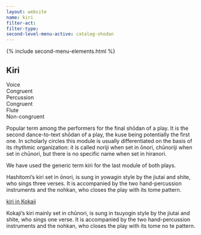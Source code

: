 ```yaml
---
layout: website
name: kiri 
filter-act: 
filter-type: 
second-level-menu-active: catalog-shodan
---
```


{% include second-menu-elements.html %}

<main class="page-content">
  <div class="text-container">
    <h2>Kiri</h2>
    <div class="introductory-table">
      <div class="introductory-table__element">
        <div class="introductory-table__term">Voice</div>
        <div class="introductory-table__definition">Congruent</div>
      </div>
      <div class="introductory-table__element">
        <div class="introductory-table__term">Percussion</div>
        <div class="introductory-table__definition">Congruent</div>
      </div>
      <div class="introductory-table__element">
        <div class="introductory-table__term">Flute</div>
        <div class="introductory-table__definition">Non-congruent</div>
      </div>
    </div> 
    <p>Popular term among the performers for the final shōdan of a play. It is the second dance-to-text shōdan of a play, the kuse being potentially the first one. In scholarly circles this module is usually differentiated on the basis of its rhythmic organization: it is called noriji when set in ōnori, chūnoriji when set in chūnori, but there is no specific name when set in hiranori.</p>
    <p>We have used the generic term kiri for the last module of both plays.</p> 
  </div>

  <div class="tabs-container">
    <div class="tabs-container__links">
      <div class="wrapper">
        <div id="tabs"></div>
      </div>
    </div>
    <div class="tabs-container__content">
      <div class="wrapper">
        <section id="intro" title="Hashitomi Kiri" class="tabbed-narrative">
          <p>Hashitomi’s kiri set in ōnori, is sung in yowagin style by the jiutai and shite, who sings three verses. It is accompanied by the two hand-percussion instruments and the nohkan, who closes the play with its tome pattern.</p>
        </section>
        <section id="part1" title="Kokaji Kiri" class="tabbed-narrative">
          <p><a href="/kokaji/kiri" target="_blank">kiri in Kokaji</a></p>
          <p>Kokaji’s kiri mainly set in chūnori, is sung in tsuyogin style by the jiutai and shite, who sings one verse. It is accompanied by the two hand-percussion instruments and the nohkan, who closes the play with its tome no te pattern.</p>
        </section>
      </div>
    </div>
  </div>
</main>


